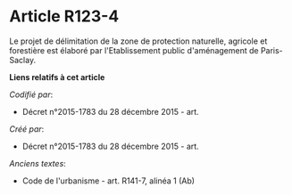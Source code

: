 # Article R123-4

Le projet de délimitation de la zone de protection naturelle, agricole et forestière est élaboré par l'Etablissement public
d'aménagement de Paris-Saclay.

**Liens relatifs à cet article**

_Codifié par_:

  - Décret n°2015-1783 du 28 décembre 2015 - art.

_Créé par_:

  - Décret n°2015-1783 du 28 décembre 2015 - art.

_Anciens textes_:

  - Code de l'urbanisme - art. R141-7, alinéa 1 (Ab)
